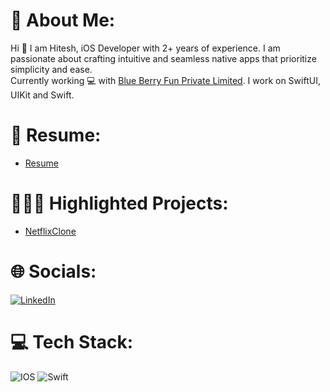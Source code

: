# 💫 About Me:
Hi 👋 I am Hitesh, iOS Developer with 2+ years of experience. I am passionate about crafting intuitive and seamless native apps that prioritize simplicity and ease.<br>Currently working 💻 with <a href="https://www.linkedin.com/company/blueberry-fun/posts/?feedView=all">Blue Berry Fun Private Limited</a>. I work on SwiftUI, UIKit and Swift.

# 📄 Resume:
- <a href="https://drive.google.com/file/d/1sirKyPhMDzJcMl35bcuO0kwWbVVE6YXo/view?usp=sharing"> Resume </a>

# 👨🏽‍💻 Highlighted Projects:
- <a href="https://github.com/hiteshsuthar1410/NetflixClone"> NetflixClone </a>

# 🌐 Socials:
[![LinkedIn](https://img.shields.io/badge/LinkedIn-%230077B5.svg?logo=linkedin&logoColor=white)](https://www.linkedin.com/in/hiteshsuthar1410/)

# 💻 Tech Stack:
![IOS](https://img.shields.io/badge/IOS-%2320232a.svg?style=for-the-badge&logo=apple&logoColor=white) ![Swift](https://img.shields.io/badge/swift-F54A2A?style=for-the-badge&logo=swift&logoColor=white) 

<!-- Proudly created with GPRM ( https://gprm.itsvg.in ) -->
